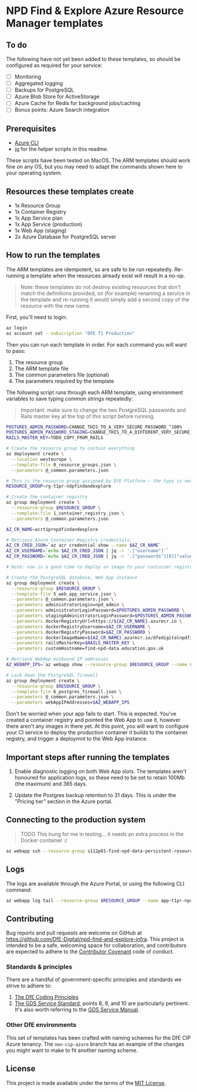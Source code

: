 # NPD Find & Explore Azure Resource Manager templates

## To do

The following have not yet been added to these templates, so should be configured as required for your service:

- [ ] Monitoring
- [ ] Aggregated logging
- [ ] Backups for PostgreSQL
- [ ] Azure Blob Store for ActiveStorage
- [ ] Azure Cache for Redis for background jobs/caching
- [ ] Bonus points: Azure Search integration

## Prerequisites

- [Azure CLI](https://docs.microsoft.com/en-us/cli/azure/install-azure-cli?view=azure-cli-latest)
- [jq](https://stedolan.github.io/jq/) for the helper scripts in this readme.

These scripts have been tested on MacOS. The ARM templates should work fine on any OS, but you may need to adapt the commands shown here to your operating system.

## Resources these templates create

- 1x Resource Group
- 1x Container Registry
- 1x App Service plan
- 1x App Service (production)
- 1x Web App (staging)
- 2x Azure Database for PostgreSQL server


## How to run the templates

The ARM templates are idempotent, so are safe to be run repeatedly. Re-running a template when the resources already exist will result in a no-op.

> Note: these templates do not destroy existing resources that don't match the definitions provided, so (for example) renaming a service in the template and re-running it would simply add a second copy of the resource with the new name.

First, you'll need to login:

```bash
az login
az account set --subscription "DFE T1 Production"
```

Then you can run each template in order. For each command you will want to pass:

1. The resource group
2. The ARM template file
3. The common parameters file (optional)
4. The parameters required by the template

The following script runs through each ARM template, using environment variables to save typing common strings repeatedly:

> Important: make sure to change the two PostgreSQL passwords and Rails master key at the top of this script before running.

```bash
POSTGRES_ADMIN_PASSWORD=CHANGE_THIS_TO_A_VERY_SECURE_PASSWORD_^100%
POSTGRES_ADMIN_PASSWORD_STAGING=CHANGE_THIS_TO_A_DIFFERENT_VERY_SECURE_PASSWORD_^100%
RAILS_MASTER_KEY=TODO_COPY_FROM_RAILS 

# Create the resource group to contain everything
az deployment create \
  --location westeurope \
  --template-file 0_resource_groups.json \
  --parameters @_common.parameters.json

# This is the resource group assigned by DfE Platform – the typo is necessary.
RESOURCE_GROUP=rg-t1pr-ndpfindandexplore

# Create the container registry
az group deployment create \
  --resource-group $RESOURCE_GROUP \
  --template-file 1_container_registry.json \
  --parameters @_common.parameters.json

AZ_CR_NAME=acrt1prnpdfindandexplore

# Retrieve Azure Container Registry credentials:
AZ_CR_CRED_JSON=`az acr credential show --name $AZ_CR_NAME`
AZ_CR_USERNAME=`echo $AZ_CR_CRED_JSON | jq -r '.["username"]'`
AZ_CR_PASSWORD=`echo $AZ_CR_CRED_JSON | jq -r '.["passwords"][0]["value"]'`

# Note: now is a good time to deploy an image to your container registry

# Create the PostgreSQL database, Web App instance
az group deployment create \
  --resource-group $RESOURCE_GROUP \
  --template-file 5_web_app_service.json \
  --parameters @_common.parameters.json \
  --parameters administratorLogin=npd_admin \
  --parameters administratorLoginPassword=$POSTGRES_ADMIN_PASSWORD \
  --parameters stagingAdministratorLoginPassword=$POSTGRES_ADMIN_PASSWORD_STAGING \
  --parameters dockerRegistryUrl=https://${AZ_CR_NAME}.azurecr.io \
  --parameters dockerRegistryUsername=$AZ_CR_USERNAME \
  --parameters dockerRegistryPassword=$AZ_CR_PASSWORD \
  --parameters dockerImageName=${AZ_CR_NAME}.azurecr.io/dfedigitalnpdfindandexplore_web:latest \
  --parameters railsMasterKey=$RAILS_MASTER_KEY \
  --parameters customHostname=find-npd-data.education.gov.uk

# Retrieve WebApp outbound IP addresses 
AZ_WEBAPP_IPS=`az webapp show --resource-group $RESOURCE_GROUP --name s112p01-find-npd-data | jq -r '.["possibleOutboundIpAddresses"]'`

# Lock down the PostgreSQL firewall
az group deployment create \
  --resource-group $RESOURCE_GROUP \
  --template-file 6_postgres_firewall.json \
  --parameters @_common.parameters.json \
  --parameters webAppIPAddresses=$AZ_WEBAPP_IPS
```

Don't be worried when your app fails to start. This is expected. You've created a container registry and pointed the Web App to use it, however there aren't any images in there yet. At this point, you will want to configure your CI service to deploy the production container it builds to the container registry, and trigger a deploymnt to the Web App instance.

## Important steps after running the templates

1. Enable diagnostic logging on both Web App slots. The templates aren't honoured for application logs, so these need to be set to retain 100Mb (the maximum) and 365 days.

2. Update the Postgres backup retention to 31 days. This is under the "Pricing tier" section in the Azure portal.

## Connecting to the production system

> TODO This hung for me in testing... it needs an extra process in the Docker container :/

```bash
az webapp ssh --resource-group s112p01-find-npd-data-persistent-resources --name s112p01-find-npd-data
```

## Logs

The logs are available through the Azure Portal, or using the following CLI command:

```bash
az webapp log tail --resource-group $RESOURCE_GROUP --name app-t1pr-npdfindandexplore
```

## Contributing

Bug reports and pull requests are welcome on GitHub at
https://github.com/DfE-Digital/npd-find-and-explore-infra. This project is
intended to be a safe, welcoming space for collaboration, and contributors are
expected to adhere to the [Contributor Covenant](CODE_OF_CONDUCT.md)
code of conduct.

### Standards & principles

There are a handful of government-specific principles and standards we strive to adhere to:

1. [The DfE Coding Principles](https://dfe-digital.github.io/technology-guidance/principles/coding-principles/#coding-principles)
2. [The GDS Service Standard](https://www.gov.uk/service-manual/service-standard), points 8, 9, and 10 are particularly pertinent. It's also worth referring to the [GDS Service Manual](https://www.gov.uk/service-manual/technology).

### Other DfE environments

This set of templates has been crafted with naming schemes for the DfE CIP Azure tenancy. The `non-cip-azure` branch has an example of the changes you might want to make to fit another naming scheme.

## License

This project is made available under the terms of the [MIT License](LICENCE.md).
